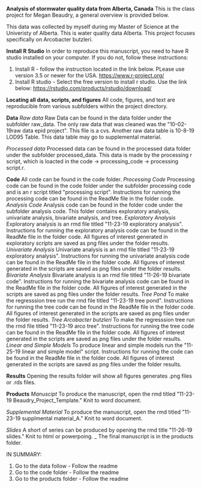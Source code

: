 __Analysis of stormwater quality data from Alberta, Canada__
This is the class project for Megan Beaudry, a general overview is provided below.

This data was collected by myself during my Master of Science at the Univeristy of Alberta. 
This is water quality data Alberta. This project focuses specifically on Arcobacter butzleri. 

__Install R Studio__
In order to reproduce this manuscript, you need to have R studio installed on your computer. If you do not, follow these instructions: 
1. Install R - follow the instruction located in the link below. PLease use version 3.5 or newer for the USA. https://www.r-project.org/
2. Install R studio - Select the free version to install r studio. Use the link below: https://rstudio.com/products/rstudio/download/

__Locating all data, scripts, and figures__
All code, figures, and text are reproducible from various subfolders within the project directory.

__Data__
_Raw data_
Raw Data can be found in the data folder under the subfolder raw_data. The only raw data that was cleaned was the "10-02-19raw data epid project". This file is a cvs. Another raw data table is 10-8-19 LOD95 Table. This data table may go to supplemental material.

_Processed data_
Processed data can be found in the processed data folder under the subfolder processed_data. 
This data is made by the processing r script, which is loacted in the code -> processing_code -> processing script.r.

__Code__
All code can be found in the code folder.
_Processing Code_
Processing code can be found in the code folder under the subfolder processing code and is an r script titled "processing script". Instructions for running the processing code can be found in the ReadMe file in the folder code.
_Analysis Code_
Analysis code can be found in the folder code under the subfolder analysis code. This folder contains exploratory analysis, univariate analysis, bivariate analysis, and tree.
  _Exploratory Analysis_
  Exploratory analysis is an rmd file titled "11-23-19 exploratory analysis". Instructions for running the exploratory analysis code can be found in the ReadMe file in the folder code. All figures of interest generated in exploratory scripts are saved as png files under the folder results.
  _Univariate Analysis_
  Univariate analysis is an rmd file titled "11-23-19 exploratory analysis". Instructions for running the univariate analysis code can be found in the ReadMe file in the folder code. All figures of interest generated in the scripts are saved as png files under the folder results.
  _Bivariate Analysis_
  Bivariate analysis is an rmd file titled "11-26-19 bivariate code". Instructions for running the bivariate analysis code can be found in the ReadMe file in the folder code. All figures of interest generated in the scripts are saved as png files under the folder results.
  _Tree Pond_
  To make the regresssion tree run the rmd file titled "11-23-19 tree pond". Instructions for running the tree code can be found in the ReadMe file in the folder code. All figures of interest generated in the scripts are saved as png files under the folder results.
  _Tree Arcobacter butzleri_
  To make the regresssion tree run the rmd file titled "11-23-19 arco tree". Instructions for running the tree code can be found in the ReadMe file in the folder code. All figures of interest generated in the scripts are saved as png files under the folder results.
  _Linear and Simple Models_
  To produce linear and simple models run the "11-25-19 linear and simple model" script. Instructions for running the code can be found in the ReadMe file in the folder code. All figures of interest generated in the scripts are saved as png files under the folder results.
  
__Results__
Opening the results folder will show all figures generates .png files or .rds files.

__Products__
_Manuscipt_
To produce the manuscript, open the rmd titled "11-23-19 Beaudry_Project_Template." Knit to word document. 

_Supplemental Material_
To produce the manuscript, open the rmd titled "11-23-19 supplmental material_A." Knit to word document. 

_Slides_
A short of series can be produced by opening the rmd title "11-26-19 slides." Knit to html or powerpoing.
_
The final manuscript is in the products folder.

IN SUMMARY:
1) Go to the data follow - Follow the readme
2) Go to the code folder - Follow the readme
3) Go to the products folder - Follow the readme




